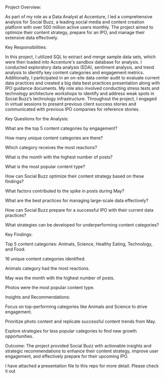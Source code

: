 
Project Overview:

As part of my role as a Data Analyst at Accenture, I led a comprehensive analysis for Social Buzz, a leading social media and content creation platform with over 500 million active users monthly. The project aimed to optimize their content strategy, prepare for an IPO, and manage their extensive data effectively.

Key Responsibilities:

In this project, I utilized SQL to extract and merge sample data sets, which were then loaded into Accenture's sandbox database for analysis. I conducted exploratory data analysis (EDA), sentiment analysis, and trend analysis to identify key content categories and engagement metrics. Additionally, I participated in an on-site data center audit to evaluate current data practices and created a big data best practices presentation along with IPO guidance documents. My role also involved conducting stress tests and technology architecture workshops to identify and address weak spots in Social Buzz’s technology infrastructure. Throughout the project, I engaged in virtual sessions to present previous client success stories and communicated with previous IPO companies for reference stories.

Key Questions for the Analysis:

What are the top 5 content categories by engagement?

How many unique content categories are there?

Which category receives the most reactions?

What is the month with the highest number of posts?

What is the most popular content type?

How can Social Buzz optimize their content strategy based on these findings?

What factors contributed to the spike in posts during May?

What are the best practices for managing large-scale data effectively?

How can Social Buzz prepare for a successful IPO with their current data practices?

What strategies can be developed for underperforming content categories?

Key Findings:

Top 5 content categories: Animals, Science, Healthy Eating, Technology, and Food.

16 unique content categories identified.

Animals category had the most reactions.

May was the month with the highest number of posts.

Photos were the most popular content type.

Insights and Recommendations:

Focus on top-performing categories like Animals and Science to drive engagement.

Prioritize photo content and replicate successful content trends from May.

Explore strategies for less popular categories to find new growth opportunities.

Outcome:
The project provided Social Buzz with actionable insights and strategic recommendations to enhance their content strategy, improve user engagement, and effectively prepare for their upcoming IPO.

I have attached a presentation file to this repo for more detail. Please check it out
